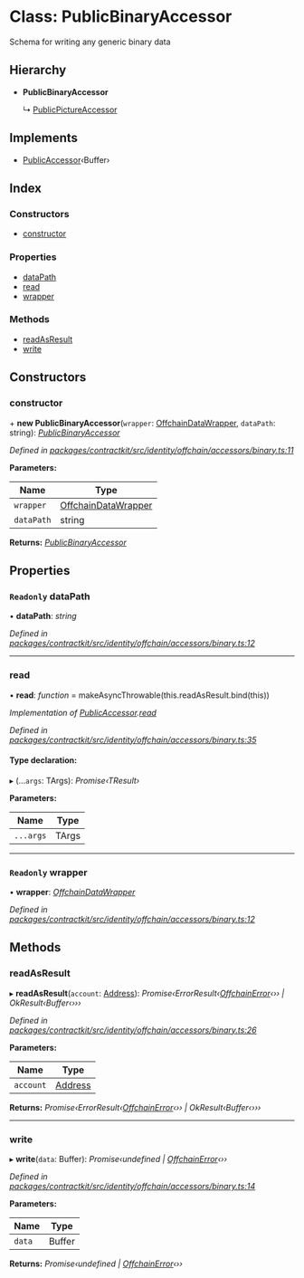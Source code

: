 # Class: PublicBinaryAccessor

Schema for writing any generic binary data

## Hierarchy

* **PublicBinaryAccessor**

  ↳ [PublicPictureAccessor](_identity_offchain_accessors_pictures_.publicpictureaccessor.md)

## Implements

* [PublicAccessor](../interfaces/_identity_offchain_accessors_interfaces_.publicaccessor.md)‹Buffer›

## Index

### Constructors

* [constructor](_identity_offchain_accessors_binary_.publicbinaryaccessor.md#constructor)

### Properties

* [dataPath](_identity_offchain_accessors_binary_.publicbinaryaccessor.md#readonly-datapath)
* [read](_identity_offchain_accessors_binary_.publicbinaryaccessor.md#read)
* [wrapper](_identity_offchain_accessors_binary_.publicbinaryaccessor.md#readonly-wrapper)

### Methods

* [readAsResult](_identity_offchain_accessors_binary_.publicbinaryaccessor.md#readasresult)
* [write](_identity_offchain_accessors_binary_.publicbinaryaccessor.md#write)

## Constructors

###  constructor

\+ **new PublicBinaryAccessor**(`wrapper`: [OffchainDataWrapper](_identity_offchain_data_wrapper_.offchaindatawrapper.md), `dataPath`: string): *[PublicBinaryAccessor](_identity_offchain_accessors_binary_.publicbinaryaccessor.md)*

*Defined in [packages/contractkit/src/identity/offchain/accessors/binary.ts:11](https://github.com/celo-org/celo-monorepo/blob/master/packages/contractkit/src/identity/offchain/accessors/binary.ts#L11)*

**Parameters:**

Name | Type |
------ | ------ |
`wrapper` | [OffchainDataWrapper](_identity_offchain_data_wrapper_.offchaindatawrapper.md) |
`dataPath` | string |

**Returns:** *[PublicBinaryAccessor](_identity_offchain_accessors_binary_.publicbinaryaccessor.md)*

## Properties

### `Readonly` dataPath

• **dataPath**: *string*

*Defined in [packages/contractkit/src/identity/offchain/accessors/binary.ts:12](https://github.com/celo-org/celo-monorepo/blob/master/packages/contractkit/src/identity/offchain/accessors/binary.ts#L12)*

___

###  read

• **read**: *function* = makeAsyncThrowable(this.readAsResult.bind(this))

*Implementation of [PublicAccessor](../interfaces/_identity_offchain_accessors_interfaces_.publicaccessor.md).[read](../interfaces/_identity_offchain_accessors_interfaces_.publicaccessor.md#read)*

*Defined in [packages/contractkit/src/identity/offchain/accessors/binary.ts:35](https://github.com/celo-org/celo-monorepo/blob/master/packages/contractkit/src/identity/offchain/accessors/binary.ts#L35)*

#### Type declaration:

▸ (...`args`: TArgs): *Promise‹TResult›*

**Parameters:**

Name | Type |
------ | ------ |
`...args` | TArgs |

___

### `Readonly` wrapper

• **wrapper**: *[OffchainDataWrapper](_identity_offchain_data_wrapper_.offchaindatawrapper.md)*

*Defined in [packages/contractkit/src/identity/offchain/accessors/binary.ts:12](https://github.com/celo-org/celo-monorepo/blob/master/packages/contractkit/src/identity/offchain/accessors/binary.ts#L12)*

## Methods

###  readAsResult

▸ **readAsResult**(`account`: [Address](../modules/_base_.md#address)): *Promise‹ErrorResult‹[OffchainError](_identity_offchain_accessors_errors_.offchainerror.md)‹›› | OkResult‹Buffer‹›››*

*Defined in [packages/contractkit/src/identity/offchain/accessors/binary.ts:26](https://github.com/celo-org/celo-monorepo/blob/master/packages/contractkit/src/identity/offchain/accessors/binary.ts#L26)*

**Parameters:**

Name | Type |
------ | ------ |
`account` | [Address](../modules/_base_.md#address) |

**Returns:** *Promise‹ErrorResult‹[OffchainError](_identity_offchain_accessors_errors_.offchainerror.md)‹›› | OkResult‹Buffer‹›››*

___

###  write

▸ **write**(`data`: Buffer): *Promise‹undefined | [OffchainError](_identity_offchain_accessors_errors_.offchainerror.md)‹››*

*Defined in [packages/contractkit/src/identity/offchain/accessors/binary.ts:14](https://github.com/celo-org/celo-monorepo/blob/master/packages/contractkit/src/identity/offchain/accessors/binary.ts#L14)*

**Parameters:**

Name | Type |
------ | ------ |
`data` | Buffer |

**Returns:** *Promise‹undefined | [OffchainError](_identity_offchain_accessors_errors_.offchainerror.md)‹››*
